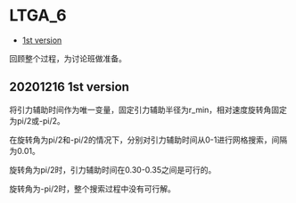 # LTGA_6

* [1st version](#20201216-1st-version)

回顾整个过程，为讨论班做准备。

## 20201216 1st version

将引力辅助时间作为唯一变量，固定引力辅助半径为r_min，相对速度旋转角固定为pi/2或-pi/2。

在旋转角为pi/2和-pi/2的情况下，分别对引力辅助时间从0-1进行网格搜索，间隔为0.01。

旋转角为pi/2时，引力辅助时间在0.30-0.35之间是可行的。

旋转角为-pi/2时，整个搜索过程中没有可行解。